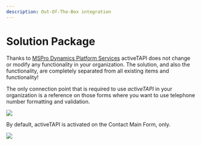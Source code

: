 ```yaml
---
description: Out-Of-The-Box integration
---
```


# Solution Package

Thanks to [MSPro Dynamics Platform Services](~/_content/servicePlatform/README.md) activeTAPI does not change or modify any functionality in your organization. The solution, and also the functionality, are completely separated from all existing items and functionality!

The only connection point that is required to use _activeTAPI_ in your organization is a reference on those forms where you want to use telephone number formatting and validation.

![](~/_content/_.assets/image-20191217154121010.png)

By default, activeTAPI is activated on the Contact Main Form, only.

![](~/_content/_.assets/image-20191217154350529.png)
